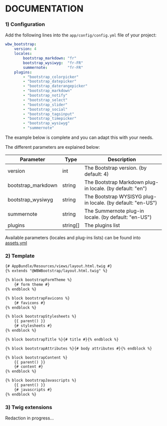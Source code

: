 DOCUMENTATION
=============

### 1) Configuration

Add the following lines into the `app/config/config.yml` file of your project:

```yaml
wbw_bootstrap:
    version: 4
    locales:
        bootstrap_markdown: "fr"
        bootstrap_wysiwyg:  "fr-FR"
        summernote:         "fr-FR"
    plugins:
        - "bootstrap_colorpicker"
        - "bootstrap_datepicker"
        - "bootstrap_daterangepicker"
        - "bootstrap_markdown"
        - "bootstrap_notify"
        - "bootstrap_select"
        - "bootstrap_slider"
        - "bootstrap_social"
        - "bootstrap_tagsinput"
        - "bootstrap_timepicker"
        - "bootstrap_wysiwyg"
        - "summernote"
```

The example below is complete and you can adapt this with your needs.

The different parameters are explained below:

| Parameter          | Type     | Description                                                 |
|--------------------|----------|-------------------------------------------------------------|
| version            | int      | The Bootstrap version. (by default: 4)                      |
| bootstrap_markdown | string   | The Bootstrap Markdown plug-in locale. (by default: "en")   |
| bootstrap_wysiwyg  | string   | The Bootstrap WYSISYG plug-in locale. (by default: "en-US") | 
| summernote         | string   | The Summernote plug-in locale. (by default: "en-US")        |
| plugins            | string[] | The plugins list                                            |

Available parameters (locales and plug-ins lists) can be found into [assets.yml](../config/assets.yml) 

### 2) Template

```html
{# AppBundle/Resources/views/layout.html.twig #}
{% extends "@WBWBootstrap/layout.html.twig" %}

{% block bootstrapFormTheme %}
    {# form theme #}
{% endblock %}

{% block bootstrapFavicons %}
    {# favicons #}
{% endblock %}

{% block bootstrapStylesheets %}
    {{ parent() }}
    {# stylesheets #}
{% endblock %}

{% block bootstrapTitle %}{# title #}{% endblock %}

{% block bootstrapAttributes %}{# body attributes #}{% endblock %}

{% block bootstrapContent %}
    {{ parent() }}
    {# content #}
{% endblock %}

{% block bootstrapJavascripts %}
    {{ parent() }}
    {# javascripts #}
{% endblock %}
```

### 3) Twig extensions

Redaction in progress...
